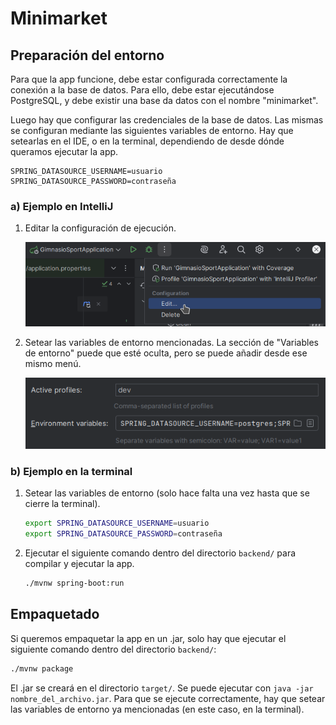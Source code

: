 # Minimarket

## Preparación del entorno

Para que la app funcione, debe estar configurada correctamente la conexión a la base de datos. Para ello, debe estar ejecutándose PostgreSQL, y debe existir una base da datos con el nombre "minimarket".

Luego hay que configurar las credenciales de la base de datos. Las mismas se configuran mediante las siguientes variables de entorno. Hay que setearlas en el IDE, o en la terminal, dependiendo de desde dónde queramos ejecutar la app.

```
SPRING_DATASOURCE_USERNAME=usuario
SPRING_DATASOURCE_PASSWORD=contraseña
```

### a) Ejemplo en IntelliJ

1) Editar la configuración de ejecución.

    ![](./images/edit-config.png)

2) Setear las variables de entorno mencionadas. La sección de "Variables de entorno" puede que esté oculta, pero se puede añadir desde ese mismo menú.

    ![](./images/env-variables.png)


### b) Ejemplo en la terminal

1) Setear las variables de entorno (solo hace falta una vez hasta que se cierre la terminal).

    ```bash
    export SPRING_DATASOURCE_USERNAME=usuario
    export SPRING_DATASOURCE_PASSWORD=contraseña
    ```

3) Ejecutar el siguiente comando dentro del directorio `backend/` para compilar y ejecutar la app.

    ```bash
    ./mvnw spring-boot:run
    ```


## Empaquetado

Si queremos empaquetar la app en un .jar, solo hay que ejecutar el siguiente comando dentro del directorio `backend/`:

```bash
./mvnw package
```

El .jar se creará en el directorio `target/`. Se puede ejecutar con `java -jar nombre_del_archivo.jar`. Para que se ejecute correctamente, hay que setear las variables de entorno ya mencionadas (en este caso, en la terminal).
